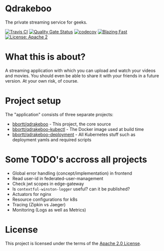 Qdrakeboo
======

The private streaming service for geeks.

[![Travis CI](https://travis-ci.com/bbortt/qdrakeboo.svg?branch=master)](https://travis-ci.com/bbortt/qdrakeboo)
[![Quality Gate Status](https://sonarcloud.io/api/project_badges/measure?project=bbortt_qdrakeboo&metric=alert_status)](https://sonarcloud.io/dashboard?id=bbortt_qdrakeboo)
[![codecov](https://codecov.io/gh/bbortt/qdrakeboo/branch/master/graph/badge.svg)](https://codecov.io/gh/bbortt/qdrakeboo)
[![Blazing Fast](https://img.shields.io/badge/speed-blazing%20%F0%9F%94%A5-brightgreen.svg?style=flat-square)](https://twitter.com/acdlite/status/974390255393505280)
[![License: Apache 2](https://img.shields.io/badge/License-Apache2-blue.svg)](https://opensource.org/licenses/MIT)

# What this is about?

A streaming application with which you can upload and watch your videos and
movies. You should even be able to share it with your friends in a future
version. At your own risk, of course.

# Project setup

The "application" consists of three separate projects:
* [bbortt/qdrakeboo](https://github.com/bbortt/qdrakeboo) - This project, the
core source
* [bbortt/qdrakeboo-kubectl](https://github.com/bbortt/qdrakeboo-kubeclt) - The
Docker image used at build time
* [bbortt/qdrakeboo-deployment](https://github.com/bbortt/qdrakeboo-deployment) -
All Kubernetes stuff such as deployment yamls and required scripts

# Some TODO's accross all projects

* Global error handling (concept/implementation) in frontend
* Read user-id in federated-user-management
* Check jwt scopes in edge-gateway
* Is `contextful-winston-logger` useful? can it be published?
* Actuators for nginx
* Resource configurations for k8s
* Tracing (Zipkin vs Jaeger)
* Monitoring (Logs as well as Metrics)

# License

This project is licensed under the terms of the [Apache 2.0 License](https://github.com/bbortt/qdrakeboo/blob/master/LICENSE).
